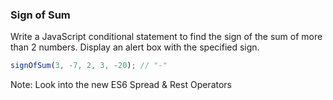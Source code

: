 ### Sign of Sum

Write a JavaScript conditional statement to find the sign of the sum of more than 2 numbers. Display an alert box with the specified sign.


```jsx
signOfSum(3, -7, 2, 3, -20); // "-"
```

Note: Look into the new ES6 Spread & Rest Operators